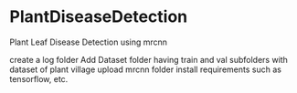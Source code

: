 # PlantDiseaseDetection
Plant Leaf Disease Detection using mrcnn

create a log folder
Add Dataset folder having train and val subfolders with dataset of plant village
upload mrcnn folder 
install requirements such as tensorflow, etc.
